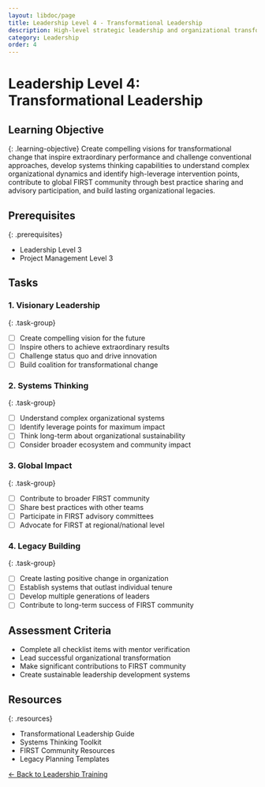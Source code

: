 ```yaml
---
layout: libdoc/page
title: Leadership Level 4 - Transformational Leadership
description: High-level strategic leadership and organizational transformation
category: Leadership
order: 4
---
```


# Leadership Level 4: Transformational Leadership

## Learning Objective
{: .learning-objective}
Create compelling visions for transformational change that inspire extraordinary performance and challenge conventional approaches, develop systems thinking capabilities to understand complex organizational dynamics and identify high-leverage intervention points, contribute to global FIRST community through best practice sharing and advisory participation, and build lasting organizational legacies.

## Prerequisites
{: .prerequisites}
- Leadership Level 3
- Project Management Level 3

## Tasks

### 1. Visionary Leadership
{: .task-group}
- [ ] Create compelling vision for the future
- [ ] Inspire others to achieve extraordinary results
- [ ] Challenge status quo and drive innovation
- [ ] Build coalition for transformational change

### 2. Systems Thinking
{: .task-group}
- [ ] Understand complex organizational systems
- [ ] Identify leverage points for maximum impact
- [ ] Think long-term about organizational sustainability
- [ ] Consider broader ecosystem and community impact

### 3. Global Impact
{: .task-group}
- [ ] Contribute to broader FIRST community
- [ ] Share best practices with other teams
- [ ] Participate in FIRST advisory committees
- [ ] Advocate for FIRST at regional/national level

### 4. Legacy Building
{: .task-group}
- [ ] Create lasting positive change in organization
- [ ] Establish systems that outlast individual tenure
- [ ] Develop multiple generations of leaders
- [ ] Contribute to long-term success of FIRST community

## Assessment Criteria
- Complete all checklist items with mentor verification
- Lead successful organizational transformation
- Make significant contributions to FIRST community
- Create sustainable leadership development systems

## Resources
{: .resources}
- Transformational Leadership Guide
- Systems Thinking Toolkit
- FIRST Community Resources
- Legacy Planning Templates

[← Back to Leadership Training](../)